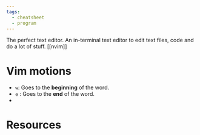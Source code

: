 ```yaml
---
tags:
  - cheatsheet
  - program
---
```

The perfect text editor.
An in-terminal text editor to edit text files, code and do a lot of stuff.
[[nvim]]
# Vim motions
- `w`: Goes to the **beginning** of the word.
- `e` : Goes to the **end** of the word.
- 

# Resources

